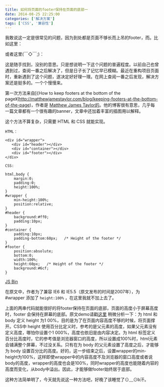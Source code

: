 ```yaml
---
title: 如何将页面的footer保持在页面的底部一
date: 2014-08-25 22:25:00
categories: ['解决方案']
tags: ['CSS', '兼容性']
---
```


我敢说这一定是很常见的问题，因为到处都是页面不够长而上吊的footer，而。比如这里：

<!--![image](http://ncuey-crispelite.stor.sinaapp.com/QQ20140825-1.png) -->

或者这里(￣◇￣;)：

<!--![image](http://ncuey-crispelite.stor.sinaapp.com/QQ20140826-1.png) -->

这是随手找到，没别的意思。只是想说明一下这个问题的普遍程度。以前自己也曾遇到过，查阅一番之后解决了，但是日子长了记忆早已模糊。最近在重构项目页面时，重新遇到了这个问题，遂决定好好理一理。在网上查阅一番之后发现，解决方案还是挺多的。一个个慢慢来。

第一次方法来自[《How to keep footers at the bottom of the page》]http://matthewjamestaylor.com/blog/keeping-footers-at-the-bottom-of-the-page)，作者是 [Matthew James Taylor的](http://matthewjamestaylor.com/about)。他的博客很有意思，几乎每一篇文章都有一个很有趣的banner，文章中还加着丰富的插图用以解释。

这个方法不算复杂，只需要 HTML 和 CSS 就能实现。
    
    HTML：
    
    <div id="wrapper">
       <div id="header"></div>
       <div id="container"></div>
       <div id="footer"></div>
    </div>
    
    CSS:
    
    html,body {
		margin:0;
   		padding:0;
   		height:100%;
    }
    #wrapper {
     	min-height:100%;
     	position:relative;
    }
    #header {
     	background:#ff0;
     	padding:10px;
    }
    #container {
     	padding:10px;
     	padding-bottom:60px;   /* Height of the footer */
    }
    #footer {
     	position:absolute;
     	bottom:0;
     	width:100%;
     	height:60px;   /* Height of the footer */
     	background:#6cf;
    }

<a class="jsbin-embed" href="http://jsbin.com/ziqim/15/embed?html,css,output">JS Bin</a><script src="http://static.jsbin.com/js/embed.js"></script>

在原文中，作者为了兼容 IE6 和 IE5.5（原文发布的时间是2007年），为 #wrapper 添加了 `height:100%` ，在这里我就不加上去了。

上面的两串代码就能很好的将footer保持在页面的底部，页面的高度小于屏幕高度时，footer 会保持在屏幕的底部。原文demo请戳[这里](http://matthewjamestaylor.com/blog/bottom-footer-demo.htm)
稍微分析一下：为 html 和 body 定义 height 为1 00%，目的是为了在页面内容高度不够的时候，将页面撑开。CSS中 height 使用百分比定义时，参考的是父元素的高度，如果父元素没有定义高度，哪怕你设置个1 000%，高度也依旧是由内容决定。为 html 标签定义百分比高度时，它的参考值是浏览器窗口的高度，所以设置成100%时，html元素会铺满整个屏幕，不过没关系。只有在为 body 的父元素设置了高度之后，才能够为 body 设置百分比的高度。好的，这一步结束之后，设置wrapper的min-height为100%，这样即使wrapper中的内容高度不及浏览器的窗口高度或者说body的高度，wrapper的高度也会是100%，同时wrapper的高度也能随着内容的高度而变化，从body中溢出。因此，才能够做footer始终居于底部。

这种方法简单明了，今天就先说这一种方法吧，好晚了该睡觉了⊙﹏⊙b汗。



